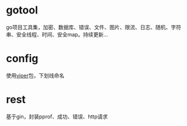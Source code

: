 # gotool
go项目工具集，加密、数据库、错误、文件、图片、限流、日志、随机、字符串、安全线程、时间、安全map。持续更新...


# config

使用[viper]()包，下划线命名

# rest

基于gin，封装pprof、成功、错误、http请求
